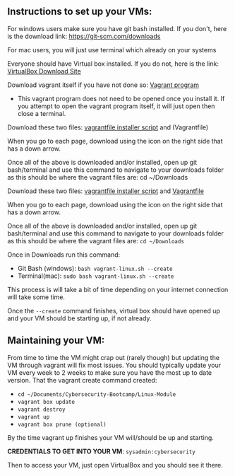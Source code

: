 ## Instructions to set up your VMs:

For windows users make sure you have git bash installed. If you don't, here is the download link: https://git-scm.com/downloads

For mac users, you will just use terminal which already on your systems

Everyone should have Virtual box installed. If you do not, here is the link: [VirtualBox Download Site](https://www.virtualbox.org/wiki/Downloads)

Download vagrant itself if you have not done so: [Vagrant program](https://www.vagrantup.com/docs/providers/virtualbox)

- This vagrant program does not need to be opened once you install it. If you attempt to open the vagrant program itself, it will just open then close a terminal.


Download these two files: [vagrantfile installer script](vagrant-linux.sh) and (Vagrantfile)

When you go to each page, download using the icon on the right side that has a down arrow.

Once all of the above is downloaded and/or installed, open up git bash/terminal and use this command to navigate to your downloads folder as this should be where the vagrant files are: cd ~/Downloads

Download these two files: [vagrantfile installer script](vagrant-linux.sh) and [Vagrantfile](Vagrantfile)

When you go to each page, download using the icon on the right side that has a down arrow.

Once all of the above is downloaded and/or installed, open up git bash/terminal and use this command to navigate to your downloads folder as this should be where the vagrant files are: `cd ~/Downloads`


Once in Downloads run this command:

- Git Bash (windows): `bash vagrant-linux.sh --create`
- Terminal(mac): `sudo bash vagrant-linux.sh --create`

This process is will take a bit of time depending on your internet connection will take some time.

Once the `--create` command finishes, virtual box should have opened up and your VM should be starting up, if not already.


## Maintaining your VM:

From time to time the VM might crap out (rarely though) but updating the VM through vagrant will fix most issues. You should typically update your VM every week to 2 weeks to make sure you have the most up to date version. That the vagrant create command created:

- `cd ~/Documents/Cybersecurity-Bootcamp/Linux-Module`
- `vagrant box update`
- `vagrant destroy`
- `vagrant up`
- `vagrant box prune (optional)`


By the time vagrant up finishes your VM will/should be up and starting.

**CREDENTIALS TO GET INTO YOUR VM**: `sysadmin:cybersecurity`

Then to access your VM, just open VirtualBox and you should see it there.


